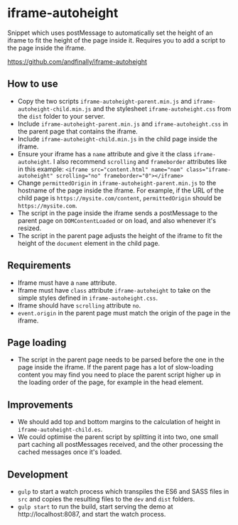 # iframe-autoheight

Snippet which uses postMessage to automatically set the height of an iframe to fit the height of the page inside it. Requires you to add a script to the page inside the iframe.

https://github.com/andfinally/iframe-autoheight

## How to use

* Copy the two scripts `iframe-autoheight-parent.min.js` and `iframe-autoheight-child.min.js` and the stylesheet `iframe-autoheight.css` from the `dist` folder to your server.
* Include `iframe-autoheight-parent.min.js` and `iframe-autoheight.css` in the parent page that contains the iframe.
* Include `iframe-autoheight-child.min.js` in the child page inside the iframe.
* Ensure your iframe has a `name` attribute and give it the class `iframe-autoheight`. I also recommend `scrolling` and `frameborder` attributes like in this example:
    `<iframe src="content.html" name="nom" class="iframe-autoheight" scrolling="no" frameborder="0"></iframe>`
* Change `permittedOrigin` in `iframe-autoheight-parent.min.js` to the hostname of the page inside the iframe. For example, if the URL of the child page is `https://mysite.com/content`, `permittedOrigin` should be `https://mysite.com`.
* The script in the page inside the iframe sends a postMessage to the parent page on `DOMContentLoaded` or on load, and also whenever it's resized.
* The script in the parent page adjusts the height of the iframe to fit the height of the `document` element in the child page.

## Requirements

* Iframe must have a `name` attribute.
* Iframe must have `class` attribute `iframe-autoheight` to take on the simple styles defined in `iframe-autoheight.css`.
* Iframe should have `scrolling` attribute `no`.
* `event.origin` in the parent page must match the origin of the page in the iframe.

## Page loading

* The script in the parent page needs to be parsed before the one in the page inside the iframe. If the parent page has a lot of slow-loading content you may find you need to place the parent script higher up in the loading order of the page, for example in the head element.

## Improvements

* We should add top and bottom margins to the calculation of height in `iframe-autoheight-child.es`.
* We could optimise the parent script by splitting it into two, one small part caching all postMessages received, and the other processing the cached messages once it's loaded.

## Development

* `gulp` to start a watch process which transpiles the ES6 and SASS files in `src` and copies the resulting files to the `dev` and `dist` folders.
* `gulp start` to run the build, start serving the demo at http://localhost:8087, and start the watch process.
